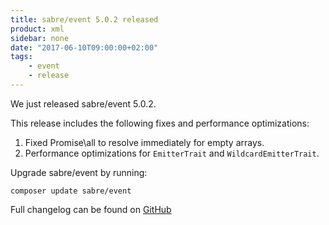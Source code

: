```yaml
---
title: sabre/event 5.0.2 released
product: xml
sidebar: none
date: "2017-06-10T09:00:00+02:00"
tags:
    - event
    - release
---
```


We just released sabre/event 5.0.2.

This release includes the following fixes and performance optimizations:

1. Fixed Promise\all to resolve immediately for empty arrays.
2. Performance optimizations for `EmitterTrait` and `WildcardEmitterTrait`.

Upgrade sabre/event by running:

    composer update sabre/event

Full changelog can be found on [GitHub][1]

[1]: https://github.com/sabre-io/event/blob/5.0.2/CHANGELOG.md
